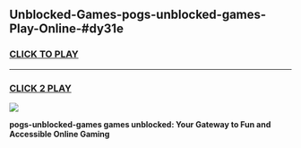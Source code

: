 
## Unblocked-Games-pogs-unblocked-games-Play-Online-#dy31e
<h3>
<a href="https://premium.freeplayer.one?title=pogs-unblocked-games&ref=27F">CLICK TO PLAY</a></h3>
<hr>

<h3>
<a href="https://premium.freeplayer.one?title=pogs-unblocked-games&ref=27F">CLICK 2 PLAY</a>
  
</h3>

<a href="https://premium.freeplayer.one?title=pogs-unblocked-games&ref=27F"><img src="https://clearcache.store/games.png"></a>


**pogs-unblocked-games games unblocked: Your Gateway to Fun and Accessible Online Gaming**
